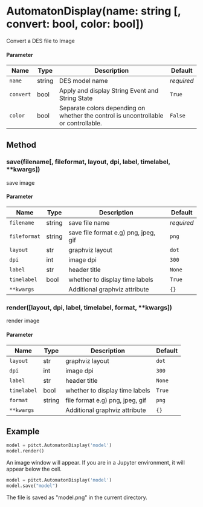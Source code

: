 # AutomatonDisplay(name: string [, convert: bool, color: bool])

Convert a DES file to Image

#### Parameter 
| Name      | Type      | Description           | Default  |
|-----------|-----------|-----------------------|----------|
| `name`    | string    | DES model name        | *required* |
| `convert` | bool      | Apply and display String Event and String State | `True` |
| `color`   | bool      | Separate colors depending on whether the control is uncontrollable or controllable.  | `False` |

## Method

### save(filename[, fileformat, layout, dpi, label, timelabel, **kwargs])
save image

#### Parameter
| Name      | Type      | Description           | Default  |
|-----------|-----------|-----------------------|----------|
| `filename`   | string | save file name        | *required* |
| `fileformat` | string | save file format e.g) png, jpeg, gif | `png` |
| `layout`     | str    | graphviz layout  | `dot` |
| `dpi`        | int    | image dpi  | `300` |
| `label`      | str    | header title  | `None` |
| `timelabel`  | bool   | whether to display time labels | `True` |
| `**kwargs`   |        | Additional graphviz attribute  | `{}` |


### render([layout, dpi, label, timelabel, format, **kwargs])
render image

#### Parameter
| Name      | Type      | Description           | Default  |
|-----------|-----------|-----------------------|----------|
| `layout`     | str    | graphviz layout  | `dot` |
| `dpi`        | int    | image dpi  | `300` |
| `label`      | str    | header title  | `None` |
| `timelabel`  | bool   | whether to display time labels | `True` |
| `format`     | string | file format e.g) png, jpeg, gif | `png` |
| `**kwargs`   |        | Additional graphviz attribute  | `{}` |


## Example

```python title'render sample'
model = pitct.AutomatonDisplay('model')
model.render()
```
An image window will appear. If you are in a Jupyter environment, it will appear below the cell.


```python title'save sample'
model = pitct.AutomatonDisplay('model')
model.save("model")
```

The file is saved as "model.png" in the current directory.
